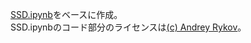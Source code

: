 ﻿[SSD.ipynb](https://github.com/rykov8/ssd_keras/blob/master/SSD.ipynb)をベースに作成。  
SSD.ipynbのコード部分のライセンスは[(c) Andrey Rykov](https://github.com/rykov8/ssd_keras/blob/master/LICENSE)。